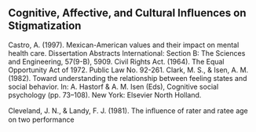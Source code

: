 ## Cognitive, Affective, and Cultural Inﬂuences on Stigmatization

Castro, A. (1997). Mexican-American values and their impact on mental health care. Dissertation Abstracts International: Section B: The Sciences and Engineering, 57(9-B), 5909. Civil Rights Act. (1964). The Equal Opportunity Act of 1972. Public Law No. 92-261. Clark, M. S., & Isen, A. M. (1982). Toward understanding the relationship between feeling states and social behavior. In: A. Hastorf & A. M. Isen (Eds), Cognitive social psychology (pp. 73–108). New York: Elsevier North Holland.

Cleveland, J. N., & Landy, F. J. (1981). The inﬂuence of rater and ratee age on two performance